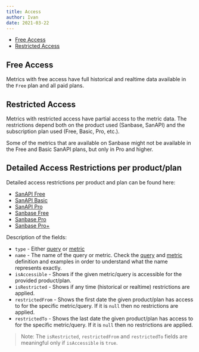 ```yaml
---
title: Access
author: Ivan
date: 2021-03-22
---
```


- [Free Access](#free-access)
- [Restricted Access](#restricted-Access)

## Free Access

Metrics with free access have full historical and realtime data available
in the `Free` plan and all paid plans.

## Restricted Access

Metrics with restricted access have partial access to the metric data.
The restrictions depend both on the product used (Sanbase, SanAPI) and the
subscription plan used (Free, Basic, Pro, etc.).

Some of the metrics that are available on Sanbase might not be available in the
Free and Basic SanAPI plans, but only in Pro and higher.

## Detailed Access Restrictions per product/plan

Detailed access restrictions per product and plan can be found here:

- [SanAPI Free](https://api.santiment.net/graphiql?query=%7B%0A%20%20getAccessRestrictions(plan%3A%20FREE%2C%20product%3A%20SANAPI)%20%7B%0A%20%20%20%20name%0A%20%20%20%20type%0A%20%20%20%20isAccessible%0A%20%20%20%20isRestricted%0A%20%20%20%20restrictedFrom%0A%20%20%20%20restrictedTo%0A%20%20%7D%0A%7D%0A)
- [SanAPI Basic](https://api.santiment.net/graphiql?query=%7B%0A%20%20getAccessRestrictions(plan%3A%20BASIC%2C%20product%3A%20SANAPI)%20%7B%0A%20%20%20%20name%0A%20%20%20%20type%0A%20%20%20%20isAccessible%0A%20%20%20%20isRestricted%0A%20%20%20%20restrictedFrom%0A%20%20%20%20restrictedTo%0A%20%20%7D%0A%7D%0A)
- [SanAPI Pro](https://api.santiment.net/graphiql?query=%7B%0A%20%20getAccessRestrictions(plan%3A%20PRO%2C%20product%3A%20SANAPI)%20%7B%0A%20%20%20%20name%0A%20%20%20%20type%0A%20%20%20%20isAccessible%0A%20%20%20%20isRestricted%0A%20%20%20%20restrictedFrom%0A%20%20%20%20restrictedTo%0A%20%20%7D%0A%7D%0A)
- [Sanbase Free](https://api.santiment.net/graphiql?query=%7B%0A%20%20getAccessRestrictions(plan%3A%20FREE%2C%20product%3A%20SANBASE)%20%7B%0A%20%20%20%20name%0A%20%20%20%20type%0A%20%20%20%20isAccessible%0A%20%20%20%20isRestricted%0A%20%20%20%20restrictedFrom%0A%20%20%20%20restrictedTo%0A%20%20%7D%0A%7D%0A)
- [Sanbase Pro](https://api.santiment.net/graphiql?query=%7B%0A%20%20getAccessRestrictions(plan%3A%20PRO%2C%20product%3A%20SANBASE)%20%7B%0A%20%20%20%20name%0A%20%20%20%20type%0A%20%20%20%20isAccessible%0A%20%20%20%20isRestricted%0A%20%20%20%20restrictedFrom%0A%20%20%20%20restrictedTo%0A%20%20%7D%0A%7D%0A)
- [Sanbase Pro+](https://api.santiment.net/graphiql?query=%7B%0A%20%20getAccessRestrictions(plan%3A%20PRO%2C%20product%3A%20SANBASE)%20%7B%0A%20%20%20%20name%0A%20%20%20%20type%0A%20%20%20%20isAccessible%0A%20%20%20%20isRestricted%0A%20%20%20%20restrictedFrom%0A%20%20%20%20restrictedTo%0A%20%20%7D%0A%7D%0A)

Description of the fields:

- `type` - Either [query](/glossary/#query) or [metric](/glossary/#metric)
- `name` - The name of the query or metric. Check the [query](/glossary/#query) and [metric](/glossary/#metric) definition and examples in order to understand what the name represents exactly.
- `isAccessible` - Shows if the given metric/query is accessible for the provided product/plan.
- `isRestricted` - Shows if any time (historical or realtime) restrictions are applied.
- `restrictedFrom` - Shows the first date the given product/plan has access to for the specific metric/query. If it is `null` then no restrictions are applied.
- `restrictedTo` - Shows the last date the given product/plan has access to for the specific metric/query. If it is `null` then no restrictions are applied.

> Note: The `isRestricted`, `restrictedFrom` and `restrictedTo` fields are meaningful only if `isAccessible` is `true`.
